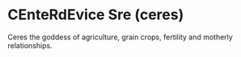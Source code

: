 # CEnteRdEvice Sre (ceres)

Ceres the goddess of agriculture, grain crops, fertility and motherly relationships.

